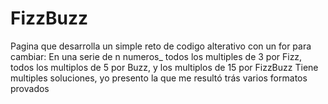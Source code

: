 # FizzBuzz
Pagina que desarrolla un simple reto de codigo alterativo con un for para cambiar:
     En una serie de n numeros_
         todos los multiples de 3 por Fizz,
         todos los multiplos de 5 por Buzz,
         y los multiplos de 15 por FizzBuzz
Tiene multiples soluciones, yo presento la que me resultó trás varios formatos provados 
